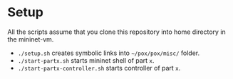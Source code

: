 # Setup

All the scripts assume that you clone this repository into home directory in the mininet-vm.

- `./setup.sh` creates symbolic links into `~/pox/pox/misc/` folder.
- `./start-partx.sh` starts mininet shell of part `x`.
- `./start-partx-controller.sh` starts controller of part `x`.
